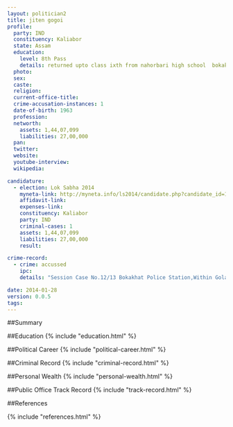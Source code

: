 ```yaml
---
layout: politician2
title: jiten gogoi
profile: 
  party: IND
  constituency: Kaliabor
  state: Assam
  education: 
    level: 8th Pass
    details: returned upto class ixth from nahorbari high school  bokakhat  dist. golaghat (assam)
  photo: 
  sex: 
  caste: 
  religion: 
  current-office-title: 
  crime-accusation-instances: 1
  date-of-birth: 1963
  profession: 
  networth: 
    assets: 1,44,07,099
    liabilities: 27,00,000
  pan: 
  twitter: 
  website: 
  youtube-interview: 
  wikipedia: 

candidature: 
  - election: Lok Sabha 2014
    myneta-link: http://myneta.info/ls2014/candidate.php?candidate_id=137
    affidavit-link: 
    expenses-link: 
    constituency: Kaliabor 
    party: IND
    criminal-cases: 1
    assets: 1,44,07,099
    liabilities: 27,00,000
    result:  

crime-record: 
  - crime: accussed
    ipc: 
    details: "Session Case No.12/13 Bokakhat Police Station,Within Golaghat Dist.Assam, 51/51 W.P. Act. R/W Sec.27 Arms Act., It was alleged that the accused entered in to the Kaziranga National Park and caught Fishes illegally.On being restrained,there was a quarrel between the accused and the Forest officials and it was alleged that the accused assaulted forest official with the gun of his body guard.Court- Asstt. Sessions Judge, Golaghat.,S/C-7/12, Asstt. Session Judge, Date-05/07/2012" 

date: 2014-01-28
version: 0.0.5
tags: 
---
```

##Summary


##Education
{% include "education.html" %}


##Political Career
{% include "political-career.html" %}


##Criminal Record
{% include "criminal-record.html" %}


##Personal Wealth
{% include "personal-wealth.html" %}


##Public Office Track Record
{% include "track-record.html" %}


##References


{% include "references.html" %}